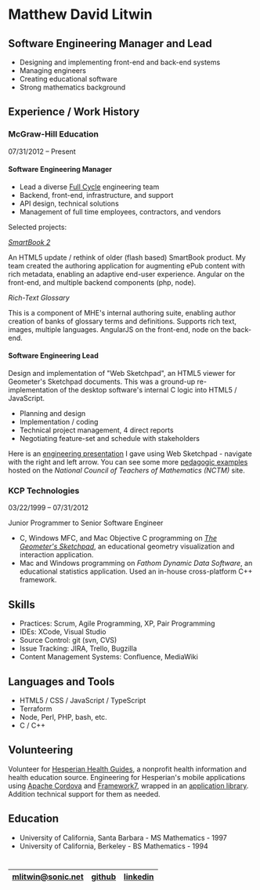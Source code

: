 # Matthew David Litwin

## Software Engineering Manager and Lead

* Designing and implementing front-end and back-end systems
* Managing engineers
* Creating educational software
* Strong mathematics background

## Experience / Work History

### McGraw-Hill Education

07/31/2012 – Present

#### Software Engineering Manager

* Lead a diverse [Full Cycle](https://medium.com/netflix-techblog/full-cycle-developers-at-netflix-a08c31f83249) engineering team
* Backend, front-end, infrastructure, and support
* API design, technical solutions
* Management of full time employees, contractors, and vendors

Selected projects:

_[SmartBook 2](https://www.mheducation.com/highered/connect/smartbook.html)_

An HTML5 update / rethink of older (flash based) SmartBook product.  My team created the authoring application for augmenting ePub content with rich metadata, enabling an adaptive end-user experience. Angular on the front-end, and multiple backend components (php, node).

_Rich-Text Glossary_

This is a component of MHE's internal authoring suite, enabling author creation of banks of glossary terms and definitions. Supports rich text, images, multiple languages. AngularJS on the front-end, node on the back-end. 

#### Software Engineering Lead

Design and implementation of "Web Sketchpad", an HTML5 viewer for Geometer's Sketchpad documents. This was a ground-up re-implementation of the desktop software's internal C logic into HTML5 / JavaScript. 

* Planning and design
* Implementation / coding
* Technical project management, 4 direct reports
* Negotiating feature-set and schedule with stakeholders

Here is an [engineering presentation](https://mlitwin.github.io/Cyclades) I gave using Web Sketchpad - navigate with the right and left arrow. You can see some more [pedagogic examples](https://illuminations.nctm.org/wsp/) hosted on the _National Council of Teachers of Mathematics (NCTM)_ site.

### KCP Technologies

03/22/1999 – 07/31/2012

Junior Programmer to Senior Software Engineer

* C, Windows MFC, and Mac Objective C programming on [_The Geometer's Sketchpad_](https://en.wikipedia.org/wiki/The_Geometer%27s_Sketchpad), an educational geometry visualization and interaction application.
* Mac and Windows programming on _Fathom Dynamic Data Software_, an educational statistics application. Used an in-house cross-platform C++ framework.

## Skills

* Practices: Scrum, Agile Programming, XP, Pair Programming
* IDEs: XCode, Visual Studio
* Source Control: git (svn, CVS)
* Issue Tracking: JIRA, Trello, Bugzilla
* Content Management Systems: Confluence, MediaWiki

## Languages and Tools
 
* HTML5 / CSS / JavaScript / TypeScript
* Terraform
* Node, Perl, PHP, bash, etc.
* C / C++

## Volunteering

Volunteer for [Hesperian Health Guides](https://hesperian.org/), a nonprofit health information and health education source. Engineering for Hesperian's mobile applications using [Apache Cordova](https://cordova.apache.org/) and [Framework7](https://framework7.io/), wrapped in an [application library](https://github.com/hesperianit/hesperian-mobile). Addition technical support for them as needed.

## Education

* University of California, Santa Barbara - MS Mathematics - 1997
* University of California, Berkeley - BS Mathematics - 1994

#

| mlitwin@sonic.net  | [github](https://github.com/mlitwin) | [linkedin](https://www.linkedin.com/in/matthewlitwin/)
| ------------- | ------------- | ------------- |

